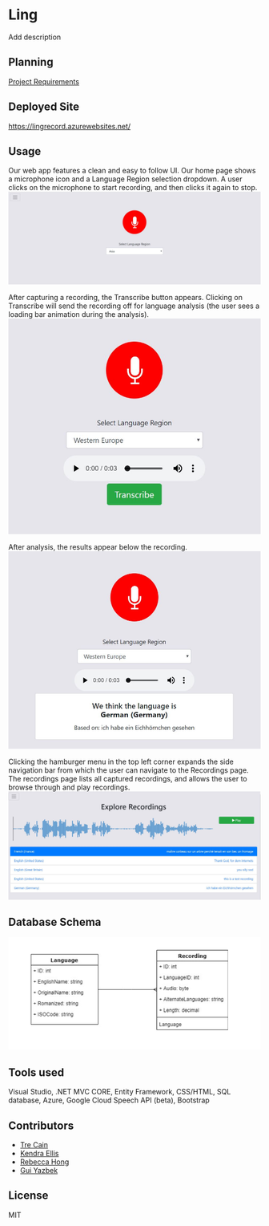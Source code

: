 # Ling
Add description

## Planning
[Project Requirements](/Requirements.md)

## Deployed Site
https://lingrecord.azurewebsites.net/

## Usage
Our web app features a clean and easy to follow UI. Our home page shows a microphone icon and a Language Region selection dropdown. A user clicks on the microphone to start recording, and then clicks it again to stop.
![home-page](assets/usage1.JPG)

After capturing a recording, the Transcribe button appears. Clicking on Transcribe will send the recording off for language analysis (the user sees a loading bar animation during the analysis).
![](assets/usage2.JPG)

After analysis, the results appear below the recording.
![](assets/usage3.JPG)

Clicking the hamburger menu in the top left corner expands the side navigation bar from which the user can navigate to the Recordings page.
The recordings page lists all captured recordings, and allows the user to browse through and play recordings.
![](assets/usage4.JPG)



## Database Schema
![db-schema](Assets/DBSchema.PNG)

## Tools used
Visual Studio, .NET MVC CORE, Entity Framework, CSS/HTML, SQL database, Azure, Google Cloud Speech API (beta), Bootstrap

## Contributors
* [Tre Cain](github.com/trecain)
* [Kendra Ellis](github.com/ellisken)
* [Rebecca Hong](github.com/rh24)
* [Gui Yazbek](github.com/gyazbek)

## License
MIT
